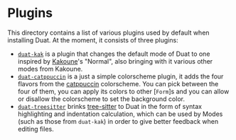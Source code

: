 # Plugins

This directory contains a list of various plugins used by default when 
installing Duat. At the moment, it consists of three plugins:

* [`duat-kak`][__link0] is a plugin that changes the default mode of Duat to one
  inspired by [Kakoune][__link1]'s "Normal", also bringing with it various
  other modes from Kakoune.
* [`duat-catppuccin`][__link2] is a just a simple colorscheme plugin, it adds 
  the four flavors from the [catppuccin][__link3] colorscheme. You can pick 
  between the four of them, you can apply its colors to other [`Form`]s and you 
  can allow or disallow the colorscheme to set the background color. 
* [`duat-treesitter`][__link4] brinks [tree-sitter][__link5] to Duat in the 
  form of syntax highlighting and indentation calculation, which can be used by 
  Modes (such as those from `duat-kak`) in order to give better feedback when 
  editing files.
 
 [__link0]: [https://github.com/AhoyISki/duat-kak]
 [__link1]: [https://github.com/mawww/kakoune]
 [__link2]: [https://github.com/AhoyISki/duat-catppuccin]
 [__link3]: [https://catppuccin.com]
 [__link4]: [https://github.com/AhoyISki/duat-treesitter]
 [__link5]: [https://tree-sitter.github.io/tree-sitter]
